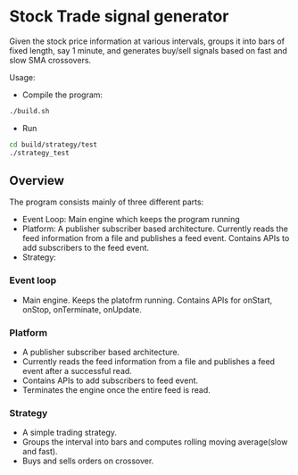 # Stock Trade signal generator

Given the stock price information at various intervals, groups it into bars of fixed length, say 1 minute, and generates buy/sell signals based on fast and slow SMA crossovers. 

Usage: 

- Compile the program:

```bash
./build.sh
```

- Run

```bash
cd build/strategy/test
./strategy_test
```

## Overview

The program consists mainly of three different parts:

- Event Loop: Main engine which keeps the program running
- Platform: A publisher subscriber based architecture. Currently reads the feed information from a file and publishes a feed event. Contains APIs to add subscribers to the feed event.
- Strategy: 


### Event loop

- Main engine. Keeps the platofrm running. Contains APIs for  onStart, onStop, onTerminate, onUpdate.

### Platform

- A publisher subscriber based architecture.
- Currently reads the feed information from a file and publishes a feed event after a successful read.
- Contains APIs to add subscribers to feed event.
- Terminates the engine once the entire feed is read.

### Strategy

- A simple trading strategy.
- Groups the interval into bars and computes rolling moving average(slow and fast).
- Buys and sells orders on crossover.
